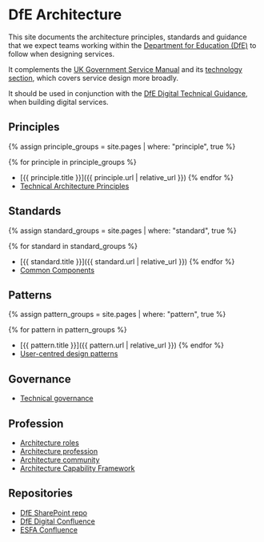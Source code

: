 # DfE Architecture
This site documents the architecture principles, standards and guidance that we expect teams working within the [Department for Education (DfE)](https://www.gov.uk/government/organisations/department-for-education) to follow when designing services.

It complements the [UK Government Service Manual](https://www.gov.uk/service-manual) and its [technology section](https://www.gov.uk/service-manual/technology), which covers service design more broadly.

It should be used in conjunction with the [DfE Digital Technical Guidance](https://technical-guidance.education.gov.uk), when building digital services.

## Principles

{% assign principle_groups = site.pages
  | where: "principle", true %}

{% for principle in principle_groups %}
- [{{ principle.title }}]({{ principle.url | relative_url }})
{% endfor %}
- [Technical Architecture Principles](https://technical-guidance.education.gov.uk/principles/architecture/#technical-architecture-principles)

## Standards

{% assign standard_groups = site.pages
  | where: "standard", true %}

{% for standard in standard_groups %}
- [{{ standard.title }}]({{ standard.url | relative_url }})
{% endfor %}
- [Common Components](common-components/)

## Patterns

{% assign pattern_groups = site.pages
  | where: "pattern", true %}

{% for pattern in pattern_groups %}
- [{{ pattern.title }}]({{ pattern.url | relative_url }})
{% endfor %}
- [User-centred design patterns](https://design.education.gov.uk/design-system/patterns/)

## Governance

- [Technical governance](governance/technical-governance.md)

## Profession

- [Architecture roles](profession/architecture-roles.md)
- [Architecture profession](profession/architecture-profession.md)
- [Architecture community](profession/architecture-community.md)
- [Architecture Capability Framework](profession/architecture-capability-framework.md)

## Repositories

- [DfE SharePoint repo](https://educationgovuk.sharepoint.com/sites/architecture/WorkplaceDocuments)
- [DfE Digital Confluence](https://dfedigital.atlassian.net)
- [ESFA Confluence](https://skillsfundingagency.atlassian.net)




